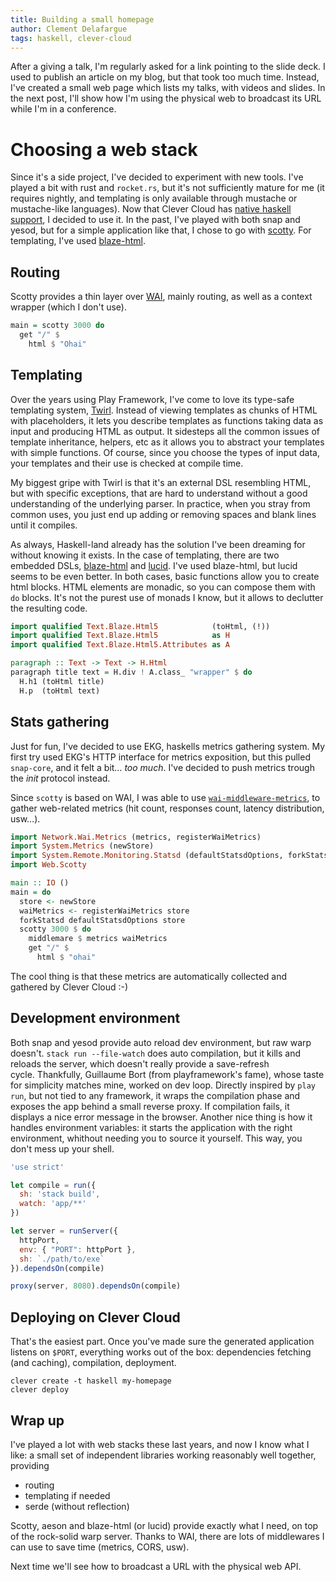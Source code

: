 ```yaml
---
title: Building a small homepage
author: Clement Delafargue
tags: haskell, clever-cloud
---
```


After a giving a talk, I'm regularly asked for a link pointing to the slide
deck. I used to publish an article on my blog, but that took too much time.
Instead, I've created a small web page which lists my talks, with videos and
slides. In the next post, I'll show how I'm using the physical web to broadcast
its URL while I'm in a conference.

# Choosing a web stack

Since it's a side project, I've decided to experiment with new tools. I've
played a bit with rust and `rocket.rs`, but it's not sufficiently mature for me
(it requires nightly, and templating is only available through mustache or
mustache-like languages). Now that Clever Cloud has [native haskell
support](https://www.clever-cloud.com/doc/haskell/haskell/), I decided to use
it. In the past, I've played with both snap and yesod, but for a simple
application like that, I chose to go with
[scotty](https://hackage.haskell.org/package/scotty). For templating, I've used
[blaze-html](https://jaspervdj.be/blaze/tutorial.html).

## Routing

Scotty provides a thin layer over [WAI](https://www.stackage.org/package/wai),
mainly routing, as well as a context wrapper (which I don't use).

```haskell
main = scotty 3000 do
  get "/" $
    html $ "Ohai"
```

## Templating

Over the years using Play Framework, I've come to love its type-safe templating
system,
[Twirl](https://www.playframework.com/documentation/2.5.x/ScalaTemplates).
Instead of viewing templates as chunks of HTML with placeholders, it lets you
describe templates as functions taking data as input and producing HTML as
output. It sidesteps all the common issues of template inheritance, helpers,
etc as it allows you to abstract your templates with simple functions. Of
course, since you choose the types of input data, your templates and their use
is checked at compile time.

My biggest gripe with Twirl is that it's an external DSL resembling HTML, but
with specific exceptions, that are hard to understand without a good
understanding of the underlying parser. In practice, when you stray from common
uses, you just end up adding or removing spaces and blank lines until it
compiles.

As always, Haskell-land already has the solution I've been dreaming for without
knowing it exists. In the case of templating, there are two embedded DSLs,
[blaze-html](https://jaspervdj.be/blaze/tutorial.html) and
[lucid](https://hackage.haskell.org/package/lucid#readme). I've used
blaze-html, but lucid seems to be even better. In both cases, basic functions
allow you to create html blocks.  HTML elements are monadic, so you can compose
them with `do` blocks. It's not the purest use of monads I know, but it allows
to declutter the resulting code.

```haskell
import qualified Text.Blaze.Html5            (toHtml, (!))
import qualified Text.Blaze.Html5            as H
import qualified Text.Blaze.Html5.Attributes as A

paragraph :: Text -> Text -> H.Html
paragraph title text = H.div ! A.class_ "wrapper" $ do
  H.h1 (toHtml title)
  H.p  (toHtml text)
```

## Stats gathering

Just for fun, I've decided to use EKG, haskells metrics gathering system. My
first try used EKG's HTTP interface for metrics exposition, but this pulled
`snap-core`, and it felt a bit… *too much*.  I've decided to push metrics
trough the *init* protocol instead.

Since `scotty` is based on WAI, I was able to use
[`wai-middleware-metrics`](https://hackage.haskell.org/package/wai-middleware-metrics),
to gather web-related metrics (hit count, responses count, latency
distribution, usw…).

```haskell
import Network.Wai.Metrics (metrics, registerWaiMetrics)
import System.Metrics (newStore)
import System.Remote.Monitoring.Statsd (defaultStatsdOptions, forkStatsd)
import Web.Scotty

main :: IO ()
main = do
  store <- newStore
  waiMetrics <- registerWaiMetrics store
  forkStatsd defaultStatsdOptions store
  scotty 3000 $ do
    middlemare $ metrics waiMetrics
    get "/" $
      html $ "ohai"
```

The cool thing is that these metrics are automatically collected and gathered
by Clever Cloud :-)

## Development environment

Both snap and yesod provide auto reload dev environment, but raw warp doesn't.
`stack run --file-watch` does auto compilation, but it kills and reloads the
server, which doesn't really provide a save-refresh cycle. Thankfully,
Guillaume Bort (from playframework's fame), whose taste for simplicity matches
mine, worked on dev loop. Directly inspired by `play run`, but not tied to any
framework, it wraps the compilation phase and exposes the app behind a small
reverse proxy. If compilation fails, it displays a nice error message in the
browser. Another nice thing is how it handles environment variables: it starts
the application with the right environment, whithout needing you to source it
yourself. This way, you don't mess up your shell.

```javascript
'use strict'

let compile = run({
  sh: 'stack build',
  watch: 'app/**'
})

let server = runServer({
  httpPort,
  env: { "PORT": httpPort },
  sh: `./path/to/exe`
}).dependsOn(compile)

proxy(server, 8080).dependsOn(compile)
```

## Deploying on Clever Cloud

That's the easiest part. Once you've made sure the generated application
listens on `$PORT`, everything works out of the box: dependencies fetching (and
caching), compilation, deployment.

	clever create -t haskell my-homepage
	clever deploy

## Wrap up

I've played a lot with web stacks these last years, and now I know what I like:
a small set of independent libraries working reasonably well together, providing

 - routing
 - templating if needed
 - serde (without reflection)

Scotty, aeson and blaze-html (or lucid) provide exactly what I need, on top of
the rock-solid warp server. Thanks to WAI, there are lots of middlewares I can
use to save time (metrics, CORS, usw).

Next time we'll see how to broadcast a URL with the physical web API.

